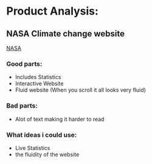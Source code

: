 # Product Analysis:


## NASA Climate change website
[NASA](https://climate.nasa.gov/)



### Good parts:
- Includes Statistics
- Interactive Website
- Fluid website (When you scroll it all looks very fluid)

### Bad parts:
- Alot of text making it harder to read

### What ideas i could use:
- Live Statistics
- the fluidity of the website

